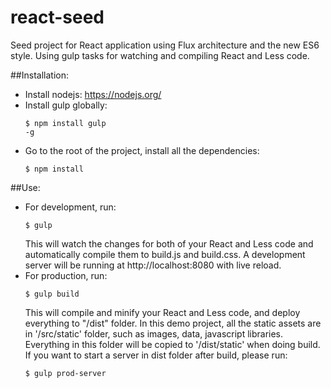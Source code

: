 # react-seed
Seed project for React application using Flux architecture and the new ES6 style. 
Using gulp tasks for watching and compiling React and Less code.

##Installation:
- Install nodejs: https://nodejs.org/
- Install gulp globally: <pre><code>$ npm install gulp -g</code></pre>
- Go to the root of the project, install all the dependencies: <pre><code>$ npm install</code></pre>

##Use:
- For development, run: <pre><code>$ gulp</code></pre> This will watch the changes for both of your React and Less code and automatically compile them to build.js and build.css. A development server will be running at http://localhost:8080 with live reload.
- For production, run: <pre><code>$ gulp build</code></pre> This will compile and minify your React and Less code, and deploy everything to "/dist" folder. In this demo project, all the static assets are in '/src/static' folder, such as images, data, javascript libraries. Everything in this folder will be copied to '/dist/static' when doing build. If you want to start a server in dist folder after build, please run: <pre><code>$ gulp prod-server</code></pre>
